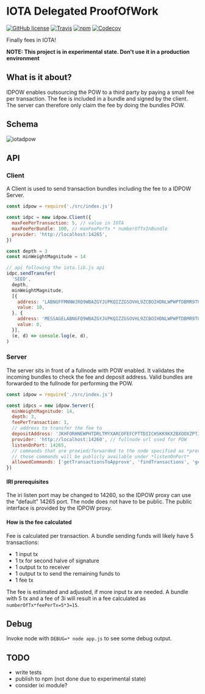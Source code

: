 # IOTA Delegated ProofOfWork

[![GitHub license](https://img.shields.io/badge/license-MIT-blue.svg)](https://raw.githubusercontent.com/glumb/iotadpow/master/LICENSE.md) [![Travis](https://img.shields.io/travis/glumb/iotadpow.svg)](https://travis-ci.org/glumb/iotadpow) [![npm](https://img.shields.io/npm/v/$iotadpow$.svg)](https://www.npmjs.com/package/iotadpow) [![Codecov](https://img.shields.io/codecov/c/github/glumb/iotadpow.svg)](https://codecov.io/github/glumb/iotadpow)

Finally fees in IOTA!

**NOTE: This project is in experimental state. Don't use it in a production environment**

## What is it about?

IDPOW enables outsourcing the POW to a third party by paying a small fee per transaction. The fee is included in a bundle and signed by the client. The server can therefore only claim the fee by doing the bundles POW.

## Schema
![iotadpow](https://user-images.githubusercontent.com/3062564/35794475-27728f00-0a56-11e8-956c-ca6781ca5610.png)

## API

### Client

A Client is used to send transaction bundles including the fee to a IDPOW Server.

```javascript
const idpow = require('./src/index.js')

const idpc = new idpow.Client({
  maxFeePerTransaction: 5, // value in IOTA
  maxFeePerBundle: 100, // maxFeePerTx * numberOfTxInBundle
  provider: 'http://localhost:14265',
})

const depth = 3
const minWeightMagnitude = 14

// api following the iota.lib.js api
idpc.sendTransfer(
  'SEED',
  depth,
  minWeightMagnitude,
  [{
    address: 'LABNGFFMNNWJRQ9WBAZGYJUPKQIZZGSOVHL9ZCBOIHDNLWPWPTDBMR9TUENBENHFPISOAQBZWORGCWIKJ',
    value: 10,
  }, {
    address: 'MESSAGELABNGFQ9WBAZGYJUPKQIZZGSOVHL9ZCBOIHDNLWPWPTDBMR9TUENBENHFPISOAQBZWORGCWIKJ',
    value: 0,
  }],
  (e, d) => console.log(e, d),
)
```

### Server

The server sits in front of a fullnode with POW enabled. It validates the incoming bundles to check the fee and deposit address. Valid bundles are forwarded to the fullnode for performing the POW.

``` js
const idpow = require('./src/index.js')

const idpcs = new idpow.Server({
  minWeightMagnitude: 14,
  depth: 3,
  feePerTransaction: 1,
  // address to transfer the fee to
  depositAddress: 'JKHFORHNEWPHTDRLTMYXARCOFEFCPTTDIICHSKK9KXZBXOOXZPTJFVKMQZHTFFCVPHGUVPLGPJMPUFKFWQMAMGZXRX',
  provider: 'http://localhost:14260', // fullnode url used for POW
  listenOnPort: 14265,
  // commands that are proxied/forwarded to the node specified as *provider*
  // those commands will be publicly available under *listenOnPort*
  allowedCommands: ['getTransactionsToApprove', 'findTransactions', 'getNodeInfo', 'wereAddressesSpentFrom', 'getBalances'],
})
```

#### IRI prerequisites
The iri listen port may be changed to 14260, so the IDPOW proxy can use the "default" 14265 port. The node does not have to be public. The public interface is provided by the IDPOW proxy.

#### How is the fee calculated
Fee is calculated per transaction. A bundle sending funds will likely have 5 transactions:

- 1 input tx
- 1 tx for second halve of signature
- 1 output tx to receiver
- 1 output tx to send the remaining funds to
- 1 fee tx

The fee is estimated and adjusted, if more input tx are needed. A bundle with 5 tx and a fee of 3i will result in a fee calculated as `numberOfTx*feePerTx=5*3=15`.


## Debug
Invoke node with `DEBUG=* node app.js` to see some debug output.

## TODO
- write tests
- publish to npm (not done due to experimental state)
- consider ixi module?
